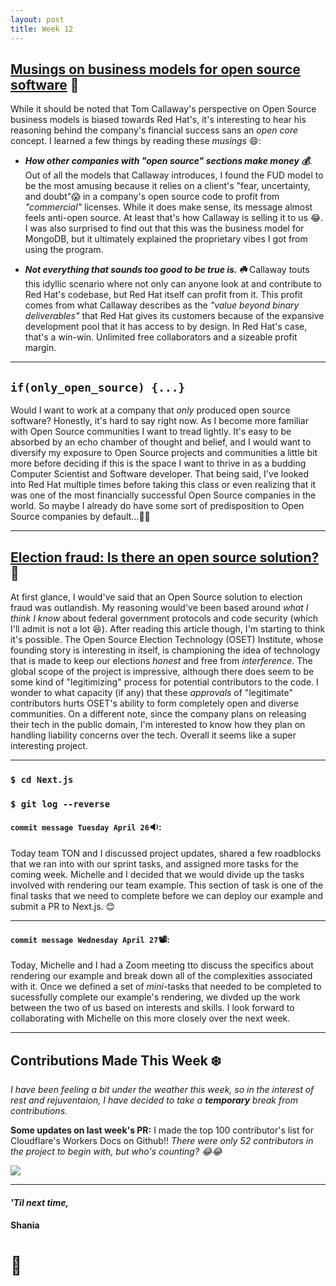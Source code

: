 ```yaml
---
layout: post
title: Week 12
---
```


## [Musings on business models for open source software](https://spot.livejournal.com/327801.html) :thinking:

While it should be noted that Tom Callaway's perspective on Open Source business models is biased towards Red Hat's, it's interesting to hear his reasoning behind the company's financial success sans an *open core* concept. I learned a few things by reading these *musings* :smile::

- ***How other companies with "open source" sections make money :moneybag:***. Out of all the models that Callaway introduces, I found the FUD model to be the most amusing because it relies on a client's "fear, uncertainty, and doubt":scream: in a company's open source code to profit from *"commercial"* licenses. While it does make sense, its message almost feels anti-open source. At least that's how Callaway is selling it to us :joy:. I was also surprised to find out that this was the business model for MongoDB, but it ultimately explained the proprietary vibes I got from using the program.

- ***Not everything that sounds too good to be true is. :shamrock:*** Callaway touts this idyllic scenario where not only can anyone look at and contribute to Red Hat's codebase, but Red Hat itself can profit from it. This profit comes from what Callaway describes as the *"value beyond binary deliverables"* that Red Hat gives its customers because of the expansive development pool that it has access to by design. In Red Hat's case, that's a win-win. Unlimited free collaborators and a sizeable profit margin.  

---

## `if(only_open_source) {...}`

Would I want to work at a company that *only* produced open source software? Honestly, it's hard to say right now. As I become more familiar with Open Source communities I want to tread lightly. It's easy to be absorbed by an echo chamber of thought and belief, and I would want to diversify my exposure to Open Source projects and communities a little bit more before deciding if this is the space I want to thrive in as a budding Computer Scientist and Software developer. That being said, I've looked into Red Hat multiple times before taking this class or even realizing that it was one of the most financially successful Open Source companies in the world. So maybe I already do have some sort of predisposition to Open Source companies by default...:thinking::wink:

---

## [Election fraud: Is there an open source solution?](https://opensource.com/article/19/9/voting-fraud-open-source-solution)  :bank:

At first glance, I would've said that an Open Source solution to election fraud was outlandish. My reasoning would've been based around *what I think I know* about federal government protocols and code security (which I'll admit is not a lot :laughing:). After reading this article though, I'm starting to think it's possible. The Open Source Election Technology (OSET) Institute, whose founding story is interesting in itself, is championing the idea of technology that is made to keep our elections *honest* and free from *interference*. The global scope of the project is impressive, although there does seem to be some kind of "legitimizing" process for potential contributors to the code. I wonder to what capacity (if any) that these *approvals* of "legitimate" contributors hurts OSET's ability to form completely open and diverse communities. On a different note, since the company plans on releasing their tech in the public domain, I'm interested to know how they plan on handling liability concerns over the tech. Overall it seems like a super interesting project. 

---

### `$ cd Next.js`
### `$ git log --reverse`

#### `commit message Tuesday April 26`:sound::

Today team TON and I discussed project updates, shared a few roadblocks that we ran into with our sprint tasks, and assigned more tasks for the coming week. Michelle and I decided that we would divide up the tasks involved with rendering our team example. This section of task is one of the final tasks that we need to complete before we can deploy our example and submit a PR to Next.js. :blush: 

---

#### `commit message Wednesday April 27`:film_projector::

Today, Michelle and I had a Zoom meeting tto discuss the specifics about rendering our example and break down all of the complexities associated with it. Once we defined a set of *mini*-tasks that needed to be completed to sucessfully complete our example's rendering, we divded up the work between the two of us based on interests and skills. I look forward to collaborating with Michelle on this more closely over the next week.

---

## Contributions Made This Week :snowflake:

*I have been feeling a bit under the weather this week, so in the interest of rest and rejuventaion, I have decided to take a **temporary** break from contributions.*

**Some updates on last week's PR:**
I made the top 100 contributor's list for Cloudflare's Workers Docs on Github!! *There were only 52 contributors in the project to begin with, but who's counting? :joy::joy:*

<img src="https://hunter-college-ossd-spr-2020.github.io/sdhani-weekly/assets/cloudflare-status.png">

---

#### *'Til next time,*
#### Shania
# :mushroom:

